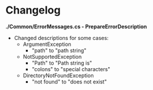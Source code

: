 # Changelog

**./Common/ErrorMessages.cs - PrepareErrorDescription**
* Changed descriptions for some cases:
	* ArgumentException
		* "path" to "path string"
	* NotSupportedException
		* "Path" to "Path string is"
		* "colons" to "special characters"
	* DirectoryNotFoundException
		* "not found" to "does not exist"
